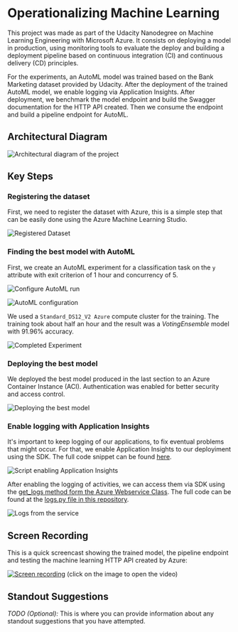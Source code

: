# Operationalizing Machine Learning

This project was made as part of the Udacity Nanodegree on Machine Learning Engineering with Microsoft Azure. It consists on deploying a model in production, using monitoring tools to evaluate the deploy and building a deployment pipeline based on continuous integration (CI) and continuous delivery (CD) principles.

For the experiments, an AutoML model was trained based on the Bank Marketing dataset provided by Udacity. After the deployment of the trained AutoML model, we enable logging via Application Insights. After deployment, we benchmark the model endpoint and build the Swagger documentation for the HTTP API created. Then we consume the endpoint and build a pipeline endpoint for AutoML.

## Architectural Diagram
![Architectural diagram of the project](https://raw.githubusercontent.com/reis-r/nd00333_AZMLND_C2/master/architectural_diagram.png)

## Key Steps
### Registering the dataset
First, we need to register the dataset with Azure, this is a simple step that can be easily done using the Azure Machine Learning Studio.

![Registered Dataset](https://raw.githubusercontent.com/reis-r/nd00333_AZMLND_C2/master/screenshots/registered_datasets.PNG)

### Finding the best model with AutoML
First, we create an AutoML experiment for a classification task on the `y` attribute with exit criterion of 1 hour and concurrency of 5.

![Configure AutoML run](https://raw.githubusercontent.com/reis-r/nd00333_AZMLND_C2/master/screenshots/configure_run.PNG)

![AutoML configuration](https://raw.githubusercontent.com/reis-r/nd00333_AZMLND_C2/master/screenshots/automl_tweaks.PNG)

We used a `Standard_DS12_V2 Azure` compute cluster for the training. The training took about half an hour and the result was a *VotingEnsemble* model with 91.96% accuracy.

![Completed Experiment](https://raw.githubusercontent.com/reis-r/nd00333_AZMLND_C2/master/screenshots/completed_experiment.PNG)

### Deploying the best model
We deployed the best model produced in the last section to an Azure Container Instance (ACI). Authentication was enabled for better security and access control.

![Deploying the best model](https://raw.githubusercontent.com/reis-r/nd00333_AZMLND_C2/master/screenshots/deploying.PNG)

### Enable logging with Application Insights
It's important to keep logging of our applications, to fix eventual problems that might occur. For that, we enable Application Insights to our deployiment using the SDK. The full code snippet can be found [here](https://github.com/reis-r/nd00333_AZMLND_C2/blob/master/code/enable_Application_Insights.py).

![Script enabling Application Insights](https://raw.githubusercontent.com/reis-r/nd00333_AZMLND_C2/master/screenshots/enable_application_insights.PNG)

After enabling the logging of activities, we can access them via SDK using the [get_logs method form the Azure Webservice Class](https://docs.microsoft.com/en-us/python/api/azureml-core/azureml.core.webservice(class)?view=azure-ml-py#get-logs-num-lines-5000--init-false-). The full code can be found at the [logs.py file in this repository](https://github.com/reis-r/nd00333_AZMLND_C2/blob/master/code/logs.py).

![Logs from the service](https://raw.githubusercontent.com/reis-r/nd00333_AZMLND_C2/master/screenshots/logs.PNG)


## Screen Recording

This is a quick screencast showing the trained model, the pipeline endpoint and testing the machine learning HTTP API created by Azure:

[![Screen recording](https://img.youtube.com/vi/DxCXNT5-WhM/0.jpg)](https://www.youtube.com/watch?v=DxCXNT5-WhM)
(click on the image to open the video)

## Standout Suggestions
*TODO (Optional):* This is where you can provide information about any standout suggestions that you have attempted.
